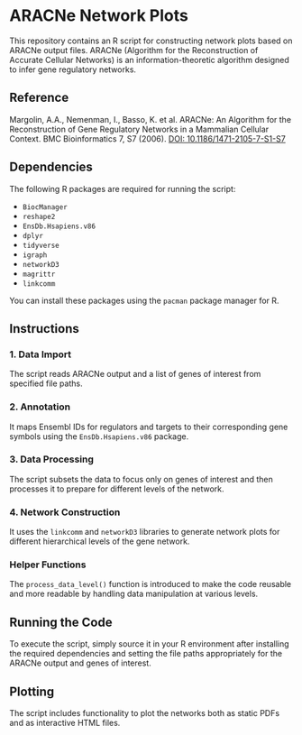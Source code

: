 # ARACNe Network Plots

This repository contains an R script for constructing network plots based on ARACNe output files. ARACNe (Algorithm for the Reconstruction of Accurate Cellular Networks) is an information-theoretic algorithm designed to infer gene regulatory networks.

## Reference

Margolin, A.A., Nemenman, I., Basso, K. et al. ARACNe: An Algorithm for the Reconstruction of Gene Regulatory Networks in a Mammalian Cellular Context. BMC Bioinformatics 7, S7 (2006). [DOI: 10.1186/1471-2105-7-S1-S7](https://doi.org/10.1186/1471-2105-7-S1-S7)

## Dependencies

The following R packages are required for running the script:

- `BiocManager`
- `reshape2`
- `EnsDb.Hsapiens.v86`
- `dplyr`
- `tidyverse`
- `igraph`
- `networkD3`
- `magrittr`
- `linkcomm`

You can install these packages using the `pacman` package manager for R.

## Instructions

### 1. Data Import

The script reads ARACNe output and a list of genes of interest from specified file paths.

### 2. Annotation

It maps Ensembl IDs for regulators and targets to their corresponding gene symbols using the `EnsDb.Hsapiens.v86` package.

### 3. Data Processing

The script subsets the data to focus only on genes of interest and then processes it to prepare for different levels of the network.

### 4. Network Construction

It uses the `linkcomm` and `networkD3` libraries to generate network plots for different hierarchical levels of the gene network.

### Helper Functions

The `process_data_level()` function is introduced to make the code reusable and more readable by handling data manipulation at various levels.

## Running the Code

To execute the script, simply source it in your R environment after installing the required dependencies and setting the file paths appropriately for the ARACNe output and genes of interest.

## Plotting

The script includes functionality to plot the networks both as static PDFs and as interactive HTML files.

